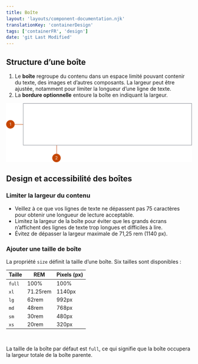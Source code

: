 ```yaml
---
title: Boîte
layout: 'layouts/component-documentation.njk'
translationKey: 'containerDesign'
tags: ['containerFR', 'design']
date: 'git Last Modified'
---
```


## Structure d’une boîte

<ol class="anatomy-list">
  <li>Le <strong>boîte</strong> regroupe du contenu dans un espace limité pouvant contenir du texte, des images et d’autres composants. La largeur peut être ajustée, notamment pour limiter la longueur d’une ligne de texte.</li>
  <li>La <strong>bordure optionnelle</strong> entoure la boîte en indiquant la largeur.</li>
</ol>

<img class="b-sm b-default p-400" src="/images/en/components/anatomy/gcds-container-anatomy.svg" alt="Le composant de boîte avec des numéros indiquant les différentes parties de la structure de la boîte." />

## Design et accessibilité des boîtes

### Limiter la largeur du contenu

- Veillez à ce que vos lignes de texte ne dépassent pas 75 caractères pour obtenir une longueur de lecture acceptable.
- Limitez la largeur de la boîte pour éviter que les grands écrans n’affichent des lignes de texte trop longues et difficiles à lire.
- Évitez de dépasser la largeur maximale de 71,25 rem (1140 px).

### Ajouter une taille de boîte

La propriété `size` définit la taille d’une boîte. Six tailles sont disponibles :

| Taille | REM      | Pixels (px) |
| ------ | -------- | ----------- |
| `full` | 100%     | 100%        |
| `xl`   | 71.25rem | 1140px      |
| `lg`   | 62rem    | 992px       |
| `md`   | 48rem    | 768px       |
| `sm`   | 30rem    | 480px       |
| `xs`   | 20rem    | 320px       |

<br/>

La taille de la boîte par défaut est `full`, ce qui signifie que la boîte occupera la largeur totale de la boîte parente.
